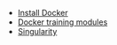 * [Install Docker](https://github.com/torognes/inf9380/blob/master/docker/install-docker.md)
* [Docker training modules](https://github.com/torognes/inf9380/blob/master/docker/training-modules.md)
* [Singularity](https://github.com/torognes/inf9380/blob/master/docker/singularity.md)
